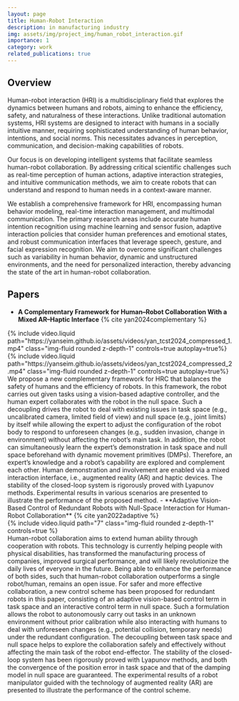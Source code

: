 ```yaml
---
layout: page
title: Human-Robot Interaction
description: in manufacturing industry
img: assets/img/project_img/human_robot_interaction.gif
importance: 1
category: work
related_publications: true
---
```

## Overview
Human-robot interaction (HRI) is a multidisciplinary field that explores the dynamics between humans and robots, aiming to enhance the efficiency, safety, and naturalness of these interactions. Unlike traditional automation systems, HRI systems are designed to interact with humans in a socially intuitive manner, requiring sophisticated understanding of human behavior, intentions, and social norms. This necessitates advances in perception, communication, and decision-making capabilities of robots.

Our focus is on developing intelligent systems that facilitate seamless human-robot collaboration. By addressing critical scientific challenges such as real-time perception of human actions, adaptive interaction strategies, and intuitive communication methods, we aim to create robots that can understand and respond to human needs in a context-aware manner.

We establish a comprehensive framework for HRI, encompassing human behavior modeling, real-time interaction management, and multimodal communication. The primary research areas include accurate human intention recognition using machine learning and sensor fusion, adaptive interaction policies that consider human preferences and emotional states, and robust communication interfaces that leverage speech, gesture, and facial expression recognition. We aim to overcome significant challenges such as variability in human behavior, dynamic and unstructured environments, and the need for personalized interaction, thereby advancing the state of the art in human-robot collaboration.
## Papers
- **A Complementary Framework for Human–Robot Collaboration With a Mixed AR–Haptic Interface**
{% cite yan2024complementary %}
<div class="row">
    <div class="col-sm mt-3 mt-md-0">
        {% include video.liquid path="https://yanseim.github.io/assets/videos/yan_tcst2024_compressed_1.mp4" class="img-fluid rounded z-depth-1" controls=true autoplay=true%}
    </div>
    <div class="col-sm mt-3 mt-md-0">
        {% include video.liquid path="https://yanseim.github.io/assets/videos/yan_tcst2024_compressed_2.mp4" class="img-fluid rounded z-depth-1" controls=true autoplay=true%}
    </div>
</div>
We propose a new complementary framework for HRC that balances the safety of humans and the efficiency of robots. In this framework, the robot carries out given tasks using a vision-based adaptive controller, and the human expert collaborates with the robot in the null space. Such a decoupling drives the robot to deal with existing issues in task space (e.g., uncalibrated camera, limited field of view) and null space (e.g., joint limits) by itself while allowing the expert to adjust the configuration of the robot body to respond to unforeseen changes (e.g., sudden invasion, change in environment) without affecting the robot’s main task. In addition, the robot can simultaneously learn the expert’s demonstration in task space and null space beforehand with dynamic movement primitives (DMPs). Therefore, an expert’s knowledge and a robot’s capability are explored and complement each other. Human demonstration and involvement are enabled via a mixed interaction interface, i.e., augmented reality (AR) and haptic devices. The stability of the closed-loop system is rigorously proved with Lyapunov methods. Experimental results in various scenarios are presented to illustrate the performance of the proposed method.
- **Adaptive Vision-Based Control of Redundant Robots with Null-Space Interaction for Human-Robot Collaboration**
{% cite yan2022adaptive %}
<div class="col-sm mt-3 mt-md-0">
    {% include video.liquid path="7" class="img-fluid rounded z-depth-1" controls=true %}
</div>
Human-robot collaboration aims to extend human ability through cooperation with robots. This technology is currently helping people with physical disabilities, has transformed the manufacturing process of companies, improved surgical performance, and will likely revolutionize the daily lives of everyone in the future. Being able to enhance the performance of both sides, such that human-robot collaboration outperforms a single robot/human, remains an open issue. For safer and more effective collaboration, a new control scheme has been proposed for redundant robots in this paper, consisting of an adaptive vision-based control term in task space and an interactive control term in null space. Such a formulation allows the robot to autonomously carry out tasks in an unknown environment without prior calibration while also interacting with humans to deal with unforeseen changes (e.g., potential collision, temporary needs) under the redundant configuration. The decoupling between task space and null space helps to explore the collaboration safely and effectively without affecting the main task of the robot end-effector. The stability of the closed-loop system has been rigorously proved with Lyapunov methods, and both the convergence of the position error in task space and that of the damping model in null space are guaranteed. The experimental results of a robot manipulator guided with the technology of augmented reality (AR) are presented to illustrate the performance of the control scheme.